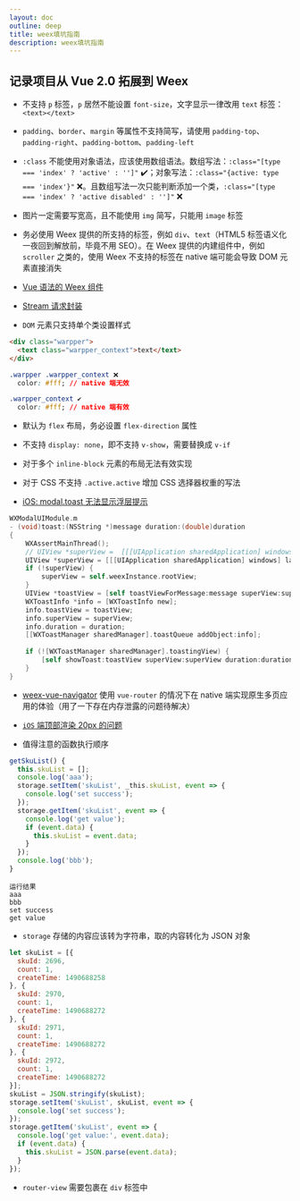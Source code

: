 ```yaml
---
layout: doc
outline: deep
title: weex填坑指南
description: weex填坑指南
---
```

<FlipWords :words="['weex填坑指南']"/>

## 记录项目从 Vue 2.0 拓展到 Weex

- 不支持 `p` 标签，`p` 居然不能设置 `font-size`，文字显示一律改用 `text` 标签：`<text></text>`
- `padding`、`border`、`margin` 等属性不支持简写，请使用 `padding-top`、`padding-right`、`padding-bottom`、`padding-left`

- `:class` 不能使用对象语法，应该使用数组语法。数组写法：`:class="[type === 'index' ? 'active' : '']"` ✔️；对象写法：`:class="{active: type === 'index'}"` ❌。且数组写法一次只能判断添加一个类，`:class="[type === 'index' ? 'active disabled' : '']"` ❌

- 图片一定需要写宽高，且不能使用 `img` 简写，只能用 `image` 标签

- 务必使用 Weex 提供的所支持的标签，例如 `div`、`text`（HTML5 标签语义化一夜回到解放前，毕竟不用 SEO）。在 Weex 提供的内建组件中，例如 `scroller` 之类的，使用 Weex 不支持的标签在 native 端可能会导致 DOM 元素直接消失

- [Vue 语法的 Weex 组件](https://github.com/Somnusochi/incubator-weex/tree/master/examples/vue)

- [Stream 请求封装](https://github.com/dreamochi/DayDayUp/issues/78)

- `DOM` 元素只支持单个类设置样式

```html
<div class="warpper">
  <text class="warpper_context">text</text>
</div>
```

```css
.warpper .warpper_context ❌
  color: #fff; // native 端无效

.warpper_context ✔️
  color: #fff; // native 端有效
```

- 默认为 `flex` 布局，务必设置 `flex-direction` 属性

- 不支持 `display: none`，即不支持 `v-show`，需要替换成 `v-if`

- 对于多个 `inline-block` 元素的布局无法有效实现

- 对于 CSS 不支持 `.active.active` 增加 CSS 选择器权重的写法

- [iOS: modal.toast 无法显示浮层提示](https://github.com/alibaba/weex/issues/2183)

```objective-c
WXModalUIModule.m
- (void)toast:(NSString *)message duration:(double)duration
{
    WXAssertMainThread();
    // UIView *superView =  [[[UIApplication sharedApplication] windows] objectAtIndex:0];
    UIView *superView = [[[UIApplication sharedApplication] windows] lastObject];
    if (!superView) {
        superView = self.weexInstance.rootView;
    }
    UIView *toastView = [self toastViewForMessage:message superView:superView];
    WXToastInfo *info = [WXToastInfo new];
    info.toastView = toastView;
    info.superView = superView;
    info.duration = duration;
    [[WXToastManager sharedManager].toastQueue addObject:info];
    
    if (![WXToastManager sharedManager].toastingView) {
        [self showToast:toastView superView:superView duration:duration];
    }
}
```

- [weex-vue-navigator](https://github.com/MMF-FE/weex-vue-navigator) 使用 `vue-router` 的情况下在 native 端实现原生多页应用的体验（用了一下存在内存泄露的问题待解决）

- [`iOS` 端顶部渲染 20px 的问题](https://github.com/SyswinAE/weex-frame/issues/5)

- 值得注意的函数执行顺序

```javascript
getSkuList() {
  this.skuList = [];
  console.log('aaa');
  storage.setItem('skuList', _this.skuList, event => {
    console.log('set success');
  });
  storage.getItem('skuList', event => {
    console.log('get value');
    if (event.data) {
      this.skuList = event.data;
    }
  });
  console.log('bbb');
}
```

```
运行结果
aaa
bbb
set success
get value
```

- `storage` 存储的内容应该转为字符串，取的内容转化为 JSON 对象

```javascript
let skuList = [{
  skuId: 2696,
  count: 1,
  createTime: 1490688258
}, {
  skuId: 2970,
  count: 1,
  createTime: 1490688272
}, {
  skuId: 2971,
  count: 1,
  createTime: 1490688272
}, {
  skuId: 2972,
  count: 1,
  createTime: 1490688272
}];
skuList = JSON.stringify(skuList);
storage.setItem('skuList', skuList, event => {
  console.log('set success');
});
storage.getItem('skuList', event => {
  console.log('get value:', event.data);
  if (event.data) {
    this.skuList = JSON.parse(event.data);
  }
});
```

- `router-view` 需要包裹在 `div` 标签中
